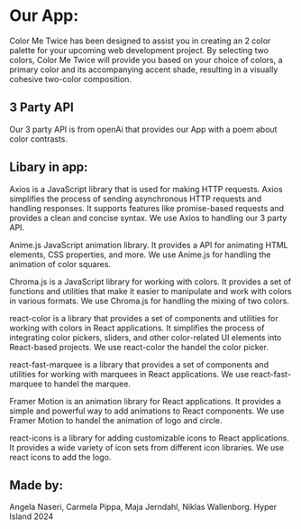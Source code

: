 # Our App:
Color Me Twice has been designed to assist you in creating an 2 color palette for your upcoming web development project. By selecting two colors, Color Me Twice will provide you based on your choice of colors, a primary color and its accompanying accent shade, resulting in a visually cohesive two-color composition.

## 3 Party API
Our 3 party API is from openAi that provides our App with a poem about color contrasts.

## Libary in app:
Axios is a JavaScript library that is used for making HTTP requests. Axios simplifies the process of sending asynchronous HTTP requests and handling responses. It supports features like promise-based requests and provides a clean and concise syntax.
We use Axios to handling our 3 party API.

Anime.js JavaScript animation library. It provides a API for animating HTML elements, CSS properties, and more.
We use Anime.js for handling the animation of color squares.

Chroma.js is a JavaScript library for working with colors. It provides a set of functions and utilities that make it easier to manipulate and work with colors in various formats.
We use Chroma.js for handling the mixing of two colors.

react-color is a library that provides a set of components and utilities for working with colors in React applications. It simplifies the process of integrating color pickers, sliders, and other color-related UI elements into React-based projects.
We use react-color the handel the color picker.

react-fast-marquee is a library that provides a set of components and utilities for working with marquees in React applications.
We use react-fast-marquee to handel the marquee.

Framer Motion is an animation library for React applications. It provides a simple and powerful way to add animations to React components.
We use Framer Motion to handel the animation of logo and circle.

react-icons is a library for adding customizable icons to React applications. It provides a wide variety of icon sets from different icon libraries.
We use react icons to add the logo.

## Made by:
Angela Naseri, Carmela Pippa, Maja Jerndahl, Niklas Wallenborg. Hyper Island 2024